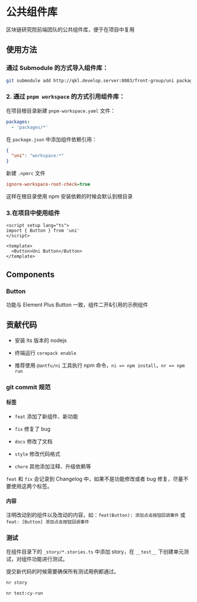 # 公共组件库

区块链研究院前端团队的公共组件库，便于在项目中复用

## 使用方法

### 通过 Submodule 的方式导入组件库：

```sh
git submodule add http://qkl.develop.server:8083/front-group/uni packages/uni //添加子模块
```

### 2. 通过 `pnpm workspace` 的方式引用组件库：

在项目根目录新建 `pnpm-workspace.yaml` 文件：

```yaml
packages:
  - 'packages/*'
```

在 `package.json` 中添加组件依赖引用：

```json
{
  "uni": "workspace:*"
}
```

新建 `.npmrc` 文件

```ini
ignore-workspace-root-check=true
```

这样在根目录使用 npm 安装依赖的时候会默认到根目录

### 3.在项目中使用组件

```vue
<script setup lang="ts">
import { Button } from 'uni'
</script>

<template>
  <Button>Uni Button</Button>
</template>
```

## Components

### Button

功能与 Element Plus Button 一致，组件二开&引用的示例组件

## 贡献代码

 - 安装 lts 版本的 nodejs

 - 终端运行 `corepack enable`

 - 推荐使用 `@antfu/ni` 工具执行 npm 命令，`ni => npm install`，`nr => npm run`

### git commit 规范

#### 标签

 - `feat` 添加了新组件、新功能

 - `fix` 修复了 bug

 - `docs` 修改了文档

 - `style` 修改代码格式

 - `chore` 其他添加注释、升级依赖等

`feat` 和 `fix` 会记录到 Changelog 中，如果不是功能修改或者 bug 修复，尽量不要使用这两个标签。

#### 内容

注明改动到的组件以及改动的内容，如：`feat(Button): 添加点击按钮回调事件` 或 `feat: [Button] 添加点击按钮回调事件`

### 测试

在组件目录下的 `_story/*.stories.ts` 中添加 story，在 `__test__` 下创建单元测试，对组件功能进行测试。

提交新代码的时候需要确保所有测试用例都通过。

```sh
nr story

nr test:cy-run
```
